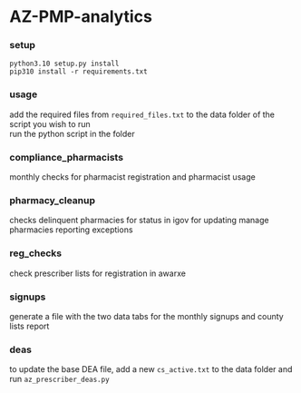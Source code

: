 # AZ-PMP-analytics
  
### setup
```
python3.10 setup.py install
pip310 install -r requirements.txt
```
### usage
add the required files from `required_files.txt` to the data folder of the script you wish to run  
run the python script in the folder
  
### compliance_pharmacists
monthly checks for pharmacist registration and pharmacist usage  
  
### pharmacy_cleanup
checks delinquent pharmacies for status in igov for updating manage pharmacies reporting exceptions  
  
### reg_checks
check prescriber lists for registration in awarxe

### signups
generate a file with the two data tabs for the monthly signups and county lists report  

### deas
to update the base DEA file, add a new ``cs_active.txt`` to the data folder and run ``az_prescriber_deas.py``
